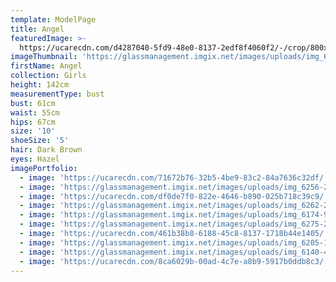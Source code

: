 ```yaml
---
template: ModelPage
title: Angel
featuredImage: >-
  https://ucarecdn.com/d4287040-5fd9-48e0-8137-2edf8f4060f2/-/crop/800x423/0,110/-/preview/
imageThumbnail: 'https://glassmanagement.imgix.net/images/uploads/img_6428-40-crop.jpg'
firstName: Angel
collection: Girls
height: 142cm
measurementType: bust
bust: 61cm
waist: 55cm
hips: 67cm
size: '10'
shoeSize: '5'
hair: Dark Brown
eyes: Hazel
imagePortfolio:
  - image: 'https://ucarecdn.com/71672b76-32b5-4be9-83c2-84a7636c32df/'
  - image: 'https://glassmanagement.imgix.net/images/uploads/img_6256-20.jpg'
  - image: 'https://ucarecdn.com/df0de7f0-822e-4646-b890-025b718c39c9/'
  - image: 'https://glassmanagement.imgix.net/images/uploads/img_6262-24.jpg'
  - image: 'https://glassmanagement.imgix.net/images/uploads/img_6174-9.jpg'
  - image: 'https://glassmanagement.imgix.net/images/uploads/img_6275-27.jpg'
  - image: 'https://ucarecdn.com/461b38b8-6188-45c8-8137-1718b44e1405/'
  - image: 'https://glassmanagement.imgix.net/images/uploads/img_6205-18.jpg'
  - image: 'https://glassmanagement.imgix.net/images/uploads/img_6140-4.jpg'
  - image: 'https://ucarecdn.com/8ca6029b-00ad-4c7e-a8b9-5917b0ddb8c3/'
---
```


